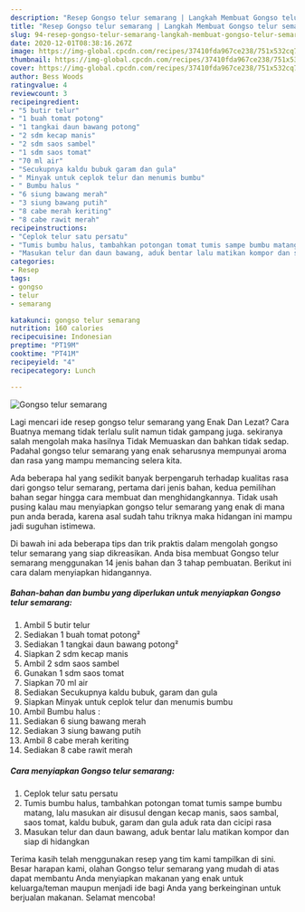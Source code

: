 ```yaml
---
description: "Resep Gongso telur semarang | Langkah Membuat Gongso telur semarang Yang Paling Enak"
title: "Resep Gongso telur semarang | Langkah Membuat Gongso telur semarang Yang Paling Enak"
slug: 94-resep-gongso-telur-semarang-langkah-membuat-gongso-telur-semarang-yang-paling-enak
date: 2020-12-01T08:38:16.267Z
image: https://img-global.cpcdn.com/recipes/37410fda967ce238/751x532cq70/gongso-telur-semarang-foto-resep-utama.jpg
thumbnail: https://img-global.cpcdn.com/recipes/37410fda967ce238/751x532cq70/gongso-telur-semarang-foto-resep-utama.jpg
cover: https://img-global.cpcdn.com/recipes/37410fda967ce238/751x532cq70/gongso-telur-semarang-foto-resep-utama.jpg
author: Bess Woods
ratingvalue: 4
reviewcount: 3
recipeingredient:
- "5 butir telur"
- "1 buah tomat potong"
- "1 tangkai daun bawang potong"
- "2 sdm kecap manis"
- "2 sdm saos sambel"
- "1 sdm saos tomat"
- "70 ml air"
- "Secukupnya kaldu bubuk garam dan gula"
- " Minyak untuk ceplok telur dan menumis bumbu"
- " Bumbu halus "
- "6 siung bawang merah"
- "3 siung bawang putih"
- "8 cabe merah keriting"
- "8 cabe rawit merah"
recipeinstructions:
- "Ceplok telur satu persatu"
- "Tumis bumbu halus, tambahkan potongan tomat tumis sampe bumbu matang, lalu masukan air disusul dengan kecap manis, saos sambal, saos tomat, kaldu bubuk, garam dan gula aduk rata dan cicipi rasa"
- "Masukan telur dan daun bawang, aduk bentar lalu matikan kompor dan siap di hidangkan"
categories:
- Resep
tags:
- gongso
- telur
- semarang

katakunci: gongso telur semarang 
nutrition: 160 calories
recipecuisine: Indonesian
preptime: "PT19M"
cooktime: "PT41M"
recipeyield: "4"
recipecategory: Lunch

---
```



![Gongso telur semarang](https://img-global.cpcdn.com/recipes/37410fda967ce238/751x532cq70/gongso-telur-semarang-foto-resep-utama.jpg)

Lagi mencari ide resep gongso telur semarang yang Enak Dan Lezat? Cara Buatnya memang tidak terlalu sulit namun tidak gampang juga. sekiranya salah mengolah maka hasilnya Tidak Memuaskan dan bahkan tidak sedap. Padahal gongso telur semarang yang enak seharusnya mempunyai aroma dan rasa yang mampu memancing selera kita.



Ada beberapa hal yang sedikit banyak berpengaruh terhadap kualitas rasa dari gongso telur semarang, pertama dari jenis bahan, kedua pemilihan bahan segar hingga cara membuat dan menghidangkannya. Tidak usah pusing kalau mau menyiapkan gongso telur semarang yang enak di mana pun anda berada, karena asal sudah tahu triknya maka hidangan ini mampu jadi suguhan istimewa.


Di bawah ini ada beberapa tips dan trik praktis dalam mengolah gongso telur semarang yang siap dikreasikan. Anda bisa membuat Gongso telur semarang menggunakan 14 jenis bahan dan 3 tahap pembuatan. Berikut ini cara dalam menyiapkan hidangannya.

<!--inarticleads1-->

##### Bahan-bahan dan bumbu yang diperlukan untuk menyiapkan Gongso telur semarang:

1. Ambil 5 butir telur
1. Sediakan 1 buah tomat potong²
1. Sediakan 1 tangkai daun bawang potong²
1. Siapkan 2 sdm kecap manis
1. Ambil 2 sdm saos sambel
1. Gunakan 1 sdm saos tomat
1. Siapkan 70 ml air
1. Sediakan Secukupnya kaldu bubuk, garam dan gula
1. Siapkan  Minyak untuk ceplok telur dan menumis bumbu
1. Ambil  Bumbu halus :
1. Sediakan 6 siung bawang merah
1. Sediakan 3 siung bawang putih
1. Ambil 8 cabe merah keriting
1. Sediakan 8 cabe rawit merah




<!--inarticleads2-->

##### Cara menyiapkan Gongso telur semarang:

1. Ceplok telur satu persatu
1. Tumis bumbu halus, tambahkan potongan tomat tumis sampe bumbu matang, lalu masukan air disusul dengan kecap manis, saos sambal, saos tomat, kaldu bubuk, garam dan gula aduk rata dan cicipi rasa
1. Masukan telur dan daun bawang, aduk bentar lalu matikan kompor dan siap di hidangkan




Terima kasih telah menggunakan resep yang tim kami tampilkan di sini. Besar harapan kami, olahan Gongso telur semarang yang mudah di atas dapat membantu Anda menyiapkan makanan yang enak untuk keluarga/teman maupun menjadi ide bagi Anda yang berkeinginan untuk berjualan makanan. Selamat mencoba!
